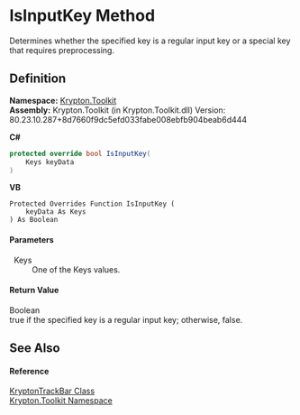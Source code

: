 # IsInputKey Method


Determines whether the specified key is a regular input key or a special key that requires preprocessing.



## Definition
**Namespace:** <a href="79d2eac2-21f4-54ff-7552-b20c33c30600.md">Krypton.Toolkit</a>  
**Assembly:** Krypton.Toolkit (in Krypton.Toolkit.dll) Version: 80.23.10.287+8d7660f9dc5efd033fabe008ebfb904beab6d444

**C#**
``` C#
protected override bool IsInputKey(
	Keys keyData
)
```
**VB**
``` VB
Protected Overrides Function IsInputKey ( 
	keyData As Keys
) As Boolean
```



#### Parameters
<dl><dt>  Keys</dt><dd>One of the Keys values.</dd></dl>

#### Return Value
Boolean  
true if the specified key is a regular input key; otherwise, false.

## See Also


#### Reference
<a href="297a5396-a6af-2334-e2c6-fe1eb7ef5ea0.md">KryptonTrackBar Class</a>  
<a href="79d2eac2-21f4-54ff-7552-b20c33c30600.md">Krypton.Toolkit Namespace</a>  

